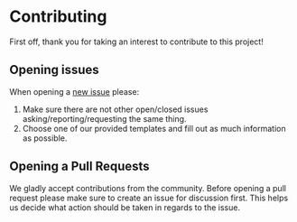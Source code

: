 # Contributing

First off, thank you for taking an interest to contribute to this project!

## Opening issues

When opening a [new issue](https://github.com/golang/mock/issues/new/choose)
please:

1. Make sure there are not other open/closed issues asking/reporting/requesting
   the same thing.
1. Choose one of our provided templates and fill out as much information as
   possible.

## Opening a Pull Requests

We gladly accept contributions from the community. Before opening a pull request
please make sure to create an issue for discussion first. This helps us decide
what action should be taken in regards to the issue.
